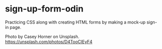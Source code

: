 # sign-up-form-odin
Practicing CSS along with creating HTML forms by making a mock-up sign-in page.

Photo by Casey Horner on Unsplash.
https://unsplash.com/photos/D4TooCIEyF4